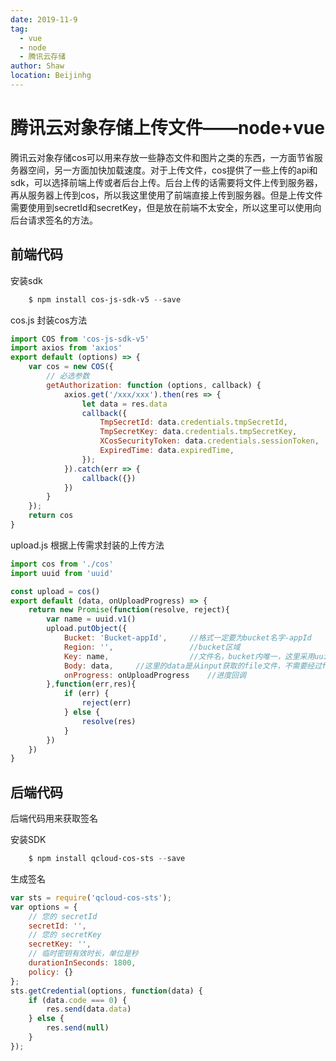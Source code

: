 ```yaml
---
date: 2019-11-9
tag: 
  - vue
  - node
  - 腾讯云存储
author: Shaw
location: Beijinhg  
---
```


# 腾讯云对象存储上传文件——node+vue

腾讯云对象存储cos可以用来存放一些静态文件和图片之类的东西，一方面节省服务器空间，另一方面加快加载速度。对于上传文件，cos提供了一些上传的api和sdk，可以选择前端上传或者后台上传。后台上传的话需要将文件上传到服务器，再从服务器上传到cos，所以我这里使用了前端直接上传到服务器。但是上传文件需要使用到secretId和secretKey，但是放在前端不太安全，所以这里可以使用向后台请求签名的方法。

## 前端代码
安装sdk
```powershell
    $ npm install cos-js-sdk-v5 --save
```
cos.js  封装cos方法
```js
import COS from 'cos-js-sdk-v5'
import axios from 'axios'
export default (options) => {
    var cos = new COS({
        // 必选参数
        getAuthorization: function (options, callback) {
            axios.get('/xxx/xxx').then(res => {
                let data = res.data
                callback({
                    TmpSecretId: data.credentials.tmpSecretId,
                    TmpSecretKey: data.credentials.tmpSecretKey,
                    XCosSecurityToken: data.credentials.sessionToken,
                    ExpiredTime: data.expiredTime,
                });
            }).catch(err => {
                callback({})
            })
        }
    });
    return cos
}
```
upload.js 根据上传需求封装的上传方法
```js
import cos from './cos'
import uuid from 'uuid'

const upload = cos()
export default (data, onUploadProgress) => {
    return new Promise(function(resolve, reject){
        var name = uuid.v1()
        upload.putObject({
            Bucket: 'Bucket-appId',     //格式一定要为bucket名字-appId
            Region: '',                 //bucket区域
            Key: name,                  //文件名，bucket内唯一，这里采用uuid
            Body: data,     //这里的data是从input获取的file文件，不需要经过formdate序列化
            onProgress: onUploadProgress    //进度回调
        },function(err,res){
            if (err) {
                reject(err)
            } else {
                resolve(res)
            }
        })
    })
}
```

## 后端代码
后端代码用来获取签名

安装SDK
```powershell
    $ npm install qcloud-cos-sts --save
```

生成签名

```js
var sts = require('qcloud-cos-sts');
var options = {
    // 您的 secretId
    secretId: '',
    // 您的 secretKey
    secretKey: '',
    // 临时密钥有效时长，单位是秒
    durationInSeconds: 1800,
    policy: {}
};
sts.getCredential(options, function(data) {
    if (data.code === 0) {
        res.send(data.data)
    } else {
        res.send(null)
    }
});
```